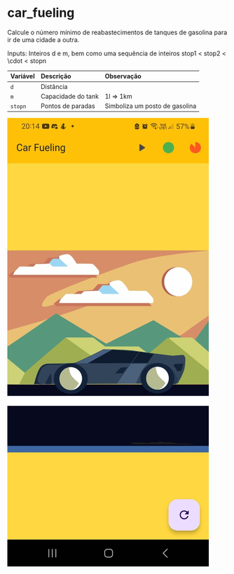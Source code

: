 # car_fueling

Calcule o número mínimo de reabastecimentos de tanques de gasolina para ir de uma cidade a outra.

Inputs: Inteiros d e m, bem como uma sequência de inteiros stop1 < stop2 < \cdot < stopn

| Variável | Descrição          | Observação                     |
|:---------|:-------------------|:-------------------------------|
| `d`      | Distância          |                                |
| `m`      | Capacidade do tank | 1l => 1km                      |
| `stopn`  | Pontos de paradas  | Simboliza um posto de gasolina |

![](./assets/carfueling_home.jpeg)
